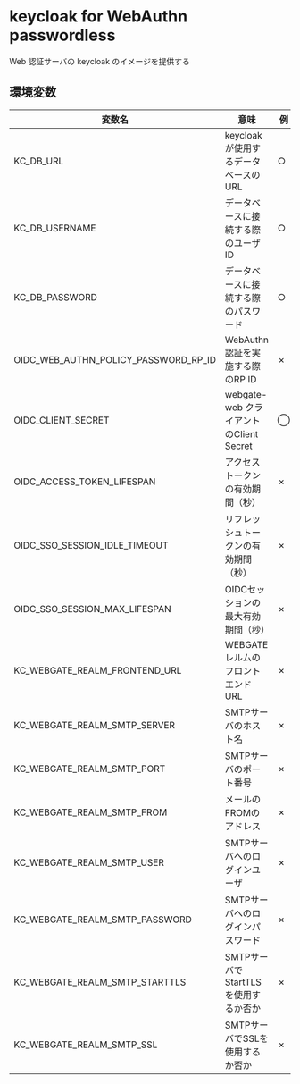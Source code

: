 # keycloak for WebAuthn passwordless

Web 認証サーバの keycloak のイメージを提供する

## 環境変数

|変数名|意味|例|必須|
|--|--|--|--|
|KC_DB_URL|keycloak が使用するデータベースのURL|○|jdbc:mysql://mysql/keycloak|
|KC_DB_USERNAME|データベースに接続する際のユーザID|○|keycloak|
|KC_DB_PASSWORD|データベースに接続する際のパスワード|○|j49dfb1!34|
|OIDC_WEB_AUTHN_POLICY_PASSWORD_RP_ID|WebAuthn認証を実施する際のRP ID|✗|example.com|
|OIDC_CLIENT_SECRET|webgate-web クライアントのClient Secret|◯|j49dfb1!34|
|OIDC_ACCESS_TOKEN_LIFESPAN|アクセストークンの有効期間（秒）|✗|300|
|OIDC_SSO_SESSION_IDLE_TIMEOUT|リフレッシュトークンの有効期間（秒）|✗|1800|
|OIDC_SSO_SESSION_MAX_LIFESPAN|OIDCセッションの最大有効期間（秒）|✗|64800|
|KC_WEBGATE_REALM_FRONTEND_URL|WEBGATEレルムのフロントエンドURL|✗|https://example.com/|
|KC_WEBGATE_REALM_SMTP_SERVER|SMTPサーバのホスト名|✗|smtp.gmail.com|
|KC_WEBGATE_REALM_SMTP_PORT|SMTPサーバのポート番号|✗|５８７|
|KC_WEBGATE_REALM_SMTP_FROM|メールのFROMのアドレス|✗|support@example.com|
|KC_WEBGATE_REALM_SMTP_USER|SMTPサーバへのログインユーザ|✗|root@example.com|
|KC_WEBGATE_REALM_SMTP_PASSWORD|SMTPサーバへのログインパスワード|✗|j49dfb1!34|
|KC_WEBGATE_REALM_SMTP_STARTTLS|SMTPサーバでStartTLSを使用するか否か|✗|false|
|KC_WEBGATE_REALM_SMTP_SSL|SMTPサーバでSSLを使用するか否か|✗|true|

